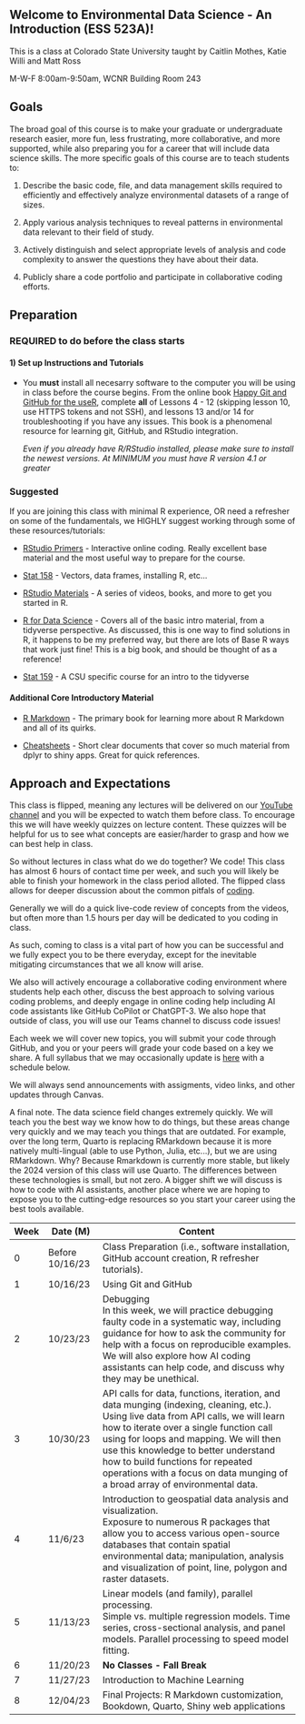 ## Welcome to Environmental Data Science - An Introduction (ESS 523A)!

This is a class at Colorado State University taught by Caitlin Mothes, Katie Willi and Matt Ross

M-W-F 8:00am-9:50am, WCNR Building Room 243

## Goals

The broad goal of this course is to make your graduate or undergraduate research easier, more fun, less frustrating, more collaborative, and more supported, while also preparing you for a career that will include data science skills. The more specific goals of this course are to teach students to: 


  1)	Describe the basic code, file, and data management skills required to efficiently and effectively analyze environmental datasets of a range of sizes.

  2)	Apply various analysis techniques to reveal patterns in environmental data relevant to their field of study.
  
  3)	Actively distinguish and select appropriate levels of analysis and code complexity to answer the questions they have about their data.

  4)	Publicly share a code portfolio and participate in collaborative coding efforts.

## Preparation 

### REQUIRED to do before the class starts

#### 1) Set up Instructions and Tutorials

- You **must** install all necesarry software to the computer you will be using in class before the course begins. From the online book [Happy Git and GitHub for the useR](https://happygitwithr.com/github-acct.html), complete **all** of Lessons 4 - 12 (skipping lesson 10, use HTTPS tokens and not SSH), and lessons 13 and/or 14 for troubleshooting if you have any issues. This book is a phenomenal resource for learning git, GitHub, and RStudio integration.

  *Even if you already have R/RStudio installed, please make sure to install the newest versions. At MINIMUM you must have R version 4.1 or greater*

### Suggested

If you are joining this class with minimal R experience, OR need a refresher on some of the fundamentals, we HIGHLY suggest working through some of these resources/tutorials:


- [RStudio Primers](https://posit.cloud/learn/primers) - Interactive
online coding. Really excellent base material and the most useful way to prepare for the course. 

- [Stat 158](https://csu-r.github.io/Module1/) - Vectors, data frames, installing R, etc...

- [RStudio Materials](https://education.rstudio.com/learn/beginner/) - A series of
videos, books, and more to get you started in R.

- [R for Data Science](https://r4ds.had.co.nz/introduction.html) - Covers all of
the basic intro material, from a tidyverse perspective. As discussed, this is 
one way to find solutions in R, it happens to be my preferred way, but there are
lots of Base R ways that work just fine! This is a big book, and should be thought
of as a reference!

- [Stat 159](https://csu-r.github.io/Module2/) - A CSU specific course for an
intro to the tidyverse


#### Additional Core Introductory Material

- [R Markdown](https://bookdown.org/yihui/rmarkdown/#preface) - The primary 
book for learning more about R Markdown and all of its quirks.

- [Cheatsheets](https://www.rstudio.com/resources/cheatsheets/) - Short
clear documents that cover so much material from dplyr to shiny apps. Great
for quick references.


## Approach and Expectations

This class is flipped, meaning any lectures will be delivered on our [YouTube channel](https://www.youtube.com/channel/UCgdZkOZfmrAFHkDHYI5taVw) and you will 
be expected to watch them before class. To encourage this we will have weekly quizzes on lecture content. These quizzes will be helpful for us to see what concepts are easier/harder to grasp and how we can best help in class. 

So without lectures in class what do we do together? We code! This class has almost 6 hours of contact time per week, and such you will likely be able to finish your homework in the class period alloted. The flipped class allows for deeper discussion about the common pitfals of
[coding](https://ieeexplore.ieee.org/document/7344151).  

Generally we will do a quick live-code review of concepts from the videos, but often more than 1.5 hours per day will be dedicated to you coding in class.

As such, coming to class is a vital part of how you can be successful and we fully expect you to be there everyday, except for the inevitable mitigating circumstances that we all know will arise. 

We also will actively encourage a collaborative coding environment where students help each other, discuss the best approach to solving various coding problems, and deeply engage in online coding help including AI code assistants like GitHub CoPilot or ChatGPT-3. We also hope that outside of class, you will use our Teams channel to discuss code issues!

Each week we will cover new topics, you will submit your code through GitHub, and you or your peers will grade your code based on a key we share. A full syllabus that we may occasionally update is [here](https://colostate-my.sharepoint.com/:w:/g/personal/ccmothes_colostate_edu/EdQG_l5PZqVNomB2xImV1OoBSEM4bEXJYSwOW_YnxJTU6g?e=pwLcfo) with a schedule below. 

We will always send announcements with assigments, video links, and other updates through Canvas. 

A final note. The data science field changes extremely quickly. We will teach you the best way we know how to do things, but these areas change very quickly and we may teach you things that are outdated. For example, over the long term, Quarto is replacing RMarkdown because it is more natively multi-lingual (able to use Python, Julia, etc...), but we are using RMarkdown. Why? Because Rmarkdown is currently more stable, but likely the 2024 version of this class will use Quarto. The differences between these technologies is small, but not zero. A bigger shift we will discuss is how to code with AI assistants, another place where we are hoping to expose you to the cutting-edge resources so you start your career using the best tools available. 

| Week | Date (M)         | Content                                                                                                                                                                                                                                                                                                                                                                                               |
| ---- | ---------------- | ----------------------------------------------------------------------------------------------------------------------------------------------------------------------------------------------------------------------------------------------------------------------------------------------------------------------------------------------------------------------------------------------------- |
| 0    | Before 10/16/23 | Class Preparation (i.e., software installation, GitHub account creation, R refresher tutorials).                                                                                                                                                                                                                                                                                                       |
| 1    | 10/16/23          | Using Git and GitHub                                                                                                                                                                                              |
| 2    | 10/23/23          | Debugging<br>In this week, we will practice debugging faulty code in a systematic way, including guidance for how to ask the community for help with a focus on reproducible examples. We will also explore how AI coding assistants can help code, and discuss why they may be unethical.                                                                                |
| 3    | 10/30/23          | API calls for data, functions, iteration, and data munging (indexing, cleaning, etc.).<br>Using live data from API calls, we will learn how to iterate over a single function call using for loops and mapping. We will then use this knowledge to better understand how to build functions for repeated operations with a focus on data munging of a broad array of environmental data. |
| 4    | 11/6/23           | Introduction to geospatial data analysis and visualization.<br>Exposure to numerous R packages that allow you to access various open-source databases that contain spatial environmental data; manipulation, analysis and visualization of point, line, polygon and raster datasets.                                                                                                      |
| 5    | 11/13/23          | Linear models (and family), parallel processing.<br>Simple vs. multiple regression models. Time series, cross-sectional analysis, and panel models. Parallel processing to speed model fitting. |
| 6    | 11/20/23          | **No Classes - Fall Break** |
| 7    | 11/27/23          | Introduction to Machine Learning  |
| 8    | 12/04/23          | Final Projects: R Markdown customization, Bookdown, Quarto, Shiny web applications |
